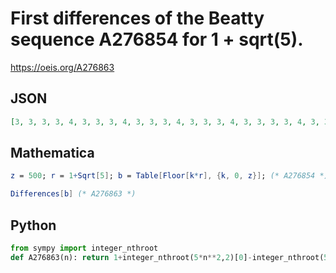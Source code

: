 # First differences of the Beatty sequence A276854 for 1 \+ sqrt\(5\)\.
https://oeis.org/A276863
## JSON
```JSON
[3, 3, 3, 3, 4, 3, 3, 3, 4, 3, 3, 3, 4, 3, 3, 3, 4, 3, 3, 3, 3, 4, 3, 3, 3, 4, 3, 3, 3, 4, 3, 3, 3, 4, 3, 3, 3, 3, 4, 3, 3, 3, 4, 3, 3, 3, 4, 3, 3, 3, 4, 3, 3, 3, 3, 4, 3, 3, 3, 4, 3, 3, 3, 4, 3, 3, 3, 4, 3, 3, 3, 3, 4, 3, 3, 3, 4, 3, 3, 3, 4, 3, 3, 3, 4, 3]
```
## Mathematica
```Mathematica
z = 500; r = 1+Sqrt[5]; b = Table[Floor[k*r], {k, 0, z}]; (* A276854 *)
```
```Mathematica
Differences[b] (* A276863 *)
```
## Python
```Python
from sympy import integer_nthroot
def A276863(n): return 1+integer_nthroot(5*n**2,2)[0]-integer_nthroot(5*(n-1)**2,2)[0] # _Chai Wah Wu_, Mar 16 2021
```
